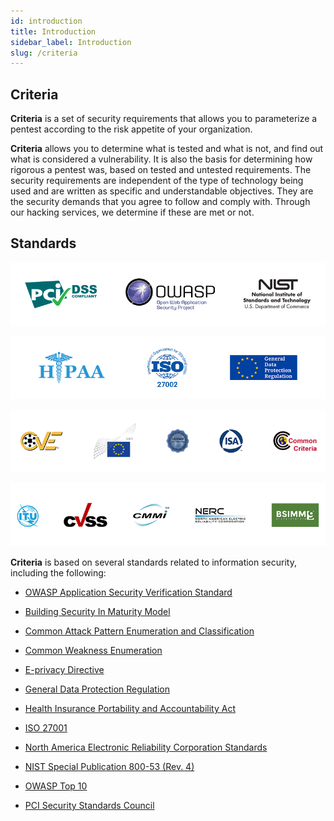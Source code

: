 ```yaml
---
id: introduction
title: Introduction
sidebar_label: Introduction
slug: /criteria
---
```


## Criteria

**Criteria** is a set of security requirements
that allows you to parameterize a pentest
according to the risk appetite
of your organization.

**Criteria** allows you to determine
what is tested and what is not,
and find out what is considered a vulnerability.
It is also the basis for determining
how rigorous a pentest was,
based on tested and untested requirements.
The security requirements
are independent of the type of technology being used
and are written as specific
and understandable objectives.
They are the security demands
that you agree to follow and comply with.
Through our hacking services,
we determine if these are met or not.

## Standards

![image01](logos01.png)

![image02](logos02.png)

![image03](logos03.png)

![image04](logos04.png)

**Criteria** is based on several standards
related to information security, including the following:

- [OWASP Application Security Verification Standard](https://www.owasp.org/index.php/Category:OWASP_Application_Security_Verification_Standard_Project)

- [Building Security In Maturity Model](https://www.bsimm.com/download.html)

- [Common Attack Pattern Enumeration and Classification](https://capec.mitre.org/index.html)

- [Common Weakness Enumeration](https://cwe.mitre.org/)

- [E-privacy Directive](https://edps.europa.eu/data-protection/our-work/subjects/eprivacy-directive_en)

- [General Data Protection Regulation](https://gdpr-info.eu/)

- [Health Insurance Portability and Accountability Act](https://www.hhs.gov/hipaa/for-professionals/security/laws-regulations/index.html)

- [ISO 27001](https://www.iso.org/isoiec-27001-information-security.html)

- [North America Electronic Reliability Corporation Standards](https://www.nerc.com/pa/Stand/Pages/Default.aspx)

- [NIST Special Publication 800-53 (Rev. 4)](https://nvd.nist.gov/800-53/Rev4)

- [OWASP Top 10](https://owasp.org/www-project-top-ten/)

- [PCI Security Standards Council](https://www.pcisecuritystandards.org/)

